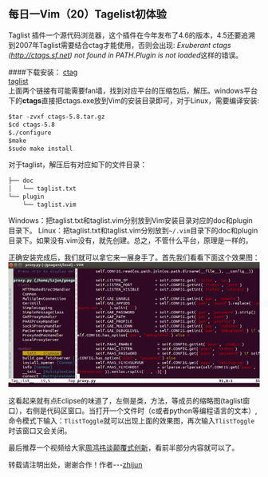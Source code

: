 每日一Vim（20）Tagelist初体验
---------------------------

Taglist 插件一个源代码浏览器，这个插件在今年发布了4.6的版本，4.5还要追溯到2007年Taglist需要结合ctag才能使用，否则会出现: *Exuberant ctags (http://ctags.sf.net) not found in PATH.Plugin is not loaded*这样的错误。

####下载安装：
[ctag](http://sourceforge.net/projects/ctags/?source=dlp)  
[taglist](http://sourceforge.net/projects/vim-taglist/?source=dlp)  
上面两个链接有可能需要fan墙，找到对应平台的压缩包后，解压。windows平台下的**ctags**直接把ctags.exe放到Vim的安装目录即可，对于Linux，需要编译安装:  

    $tar -zvxf ctags-5.8.tar.gz
    $cd ctags-5.8
    $./configure
    $make
    $sudo make install

对于taglist，解压后有对应如下的文件目录：  
    
    ├── doc
    │   └── taglist.txt
    └── plugin
        └── taglist.vim

Windows：把taglist.txt和taglist.vim分别放到Vim安装目录对应的doc和plugin目录下。
Linux：把taglist.txt和taglist.vim分别放到`~/.vim`目录下的doc和plugin目录下。如果没有.vim没有，就先创建。总之，不管什么平台，原理是一样的。

正确安装完成后，我们就可以拿它来一展身手了。首先我们看看下面这个效果图：
![tlit](../resource/image/tlist.png)  

这看起来就有点Eclipse的味道了，左侧是类，方法，等成员的缩略图(taglist窗口），右侧是代码区窗口。当打开一个文件时（c或者python等编程语言的文本）,命令模式下输入：`TlistToggle`就可以出现上面的效果图，再次输入`TlistToggle`时该窗口又会关闭。

最后推荐一个视频给大家[周鸿祎谈颠覆式创新](http://www.wpcourse.com/innovation-of-zhou.html)，看前半部分内容就可以了。

转载请注明出处，谢谢合作！作者---[zhijun](http://weibo.com/527355345) 
